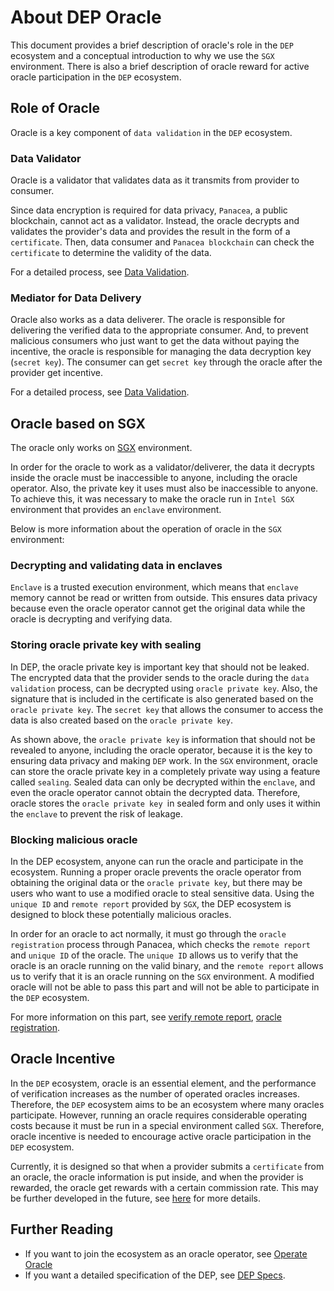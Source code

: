 # About DEP Oracle

This document provides a brief description of oracle's role in the `DEP` ecosystem and a conceptual introduction to why we use the `SGX` environment.
There is also a brief description of oracle reward for active oracle participation in the `DEP` ecosystem.

## Role of Oracle

Oracle is a key component of `data validation` in the `DEP` ecosystem.

### Data Validator

Oracle is a validator that validates data as it transmits from provider to consumer.

Since data encryption is required for data privacy, `Panacea`, a public blockchain, cannot act as a validator.
Instead, the oracle decrypts and validates the provider's data and provides the result in the form of a `certificate`.
Then, data consumer and `Panacea blockchain` can check the `certificate` to determine the validity of the data.

For a detailed process, see [Data Validation](../3-protocol-devs/1-dep-specs/4-data-validation.md#data-validation).


### Mediator for Data Delivery

Oracle also works as a data deliverer.
The oracle is responsible for delivering the verified data to the appropriate consumer.
And, to prevent malicious consumers who just want to get the data without paying the incentive, the oracle is responsible for managing the data decryption key (`secret key`).
The consumer can get `secret key` through the oracle after the provider get incentive.

For a detailed process, see [Data Validation](../3-protocol-devs/1-dep-specs/4-data-validation.md#data-re-encryption-and-delivery-via-consumer-service).

## Oracle based on SGX

The oracle only works on [SGX](https://www.intel.com/content/www/us/en/developer/tools/software-guard-extensions/overview.html) environment. 

In order for the oracle to work as a validator/deliverer, the data it decrypts inside the oracle must be inaccessible to anyone, including the oracle operator.
Also, the private key it uses must also be inaccessible to anyone. 
To achieve this, it was necessary to make the oracle run in `Intel SGX` environment that provides an `enclave` environment.

Below is more information about the operation of oracle in the `SGX` environment:

### Decrypting and validating data in enclaves

`Enclave` is a trusted execution environment, which means that `enclave` memory cannot be read or written from outside. 
This ensures data privacy because even the oracle operator cannot get the original data while the oracle is decrypting and verifying data.

### Storing oracle private key with sealing

In DEP, the oracle private key is important key that should not be leaked.
The encrypted data that the provider sends to the oracle during the `data validation` process, can be decrypted using `oracle private key`.
Also, the signature that is included in the certificate is also generated based on the `oracle private key`.
The `secret key` that allows the consumer to access the data is also created based on the `oracle private key`.

As shown above, the `oracle private key` is information that should not be revealed to anyone, including the oracle operator, because it is the key to ensuring data privacy and making `DEP` work.
In the `SGX` environment, oracle can store the oracle private key in a completely private way using a feature called `sealing`.
Sealed data can only be decrypted within the `enclave`, and even the oracle operator cannot obtain the decrypted data.
Therefore, oracle stores the `oracle private key `in sealed form and only uses it within the `enclave` to prevent the risk of leakage.

### Blocking malicious oracle

In the DEP ecosystem, anyone can run the oracle and participate in the ecosystem.
Running a proper oracle prevents the oracle operator from obtaining the original data or the `oracle private key`, but there may be users who want to use a modified oracle to steal sensitive data.
Using the `unique ID` and `remote report` provided by `SGX`, the DEP ecosystem is designed to block these potentially malicious oracles.

In order for an oracle to act normally, it must go through the `oracle registration` process through Panacea, which checks the `remote report` and `unique ID` of the oracle.
The `unique ID` allows us to verify that the oracle is an oracle running on the valid binary, and the `remote report` allows us to verify that it is an oracle running on the `SGX` environment.
A modified oracle will not be able to pass this part and will not be able to participate in the `DEP` ecosystem.

For more information on this part, see [verify remote report](./1-operate-oracle-nodes/8-verify-remote-report.md), [oracle registration](./1-operate-oracle-nodes/4-oracle-registration.md).

## Oracle Incentive

In the `DEP` ecosystem, oracle is an essential element, and the performance of verification increases as the number of operated oracles increases.
Therefore, the `DEP` ecosystem aims to be an ecosystem where many oracles participate.
However, running an oracle requires considerable operating costs because it must be run in a special environment called `SGX`.
Therefore, oracle incentive is needed to encourage active oracle participation in the `DEP` ecosystem.

Currently, it is designed so that when a provider submits a `certificate` from an oracle, the oracle information is put inside, and when the provider is rewarded, the oracle get rewards with a certain commission rate.
This may be further developed in the future, see [here](../3-protocol-devs/1-dep-specs/7-incentives.md) for more details.

## Further Reading
- If you want to join the ecosystem as an oracle operator, see [Operate Oracle](./1-operate-oracle-nodes/0-overview.md)
- If you want a detailed specification of the DEP, see [DEP Specs](../3-protocol-devs/1-dep-specs/0-overview.md).